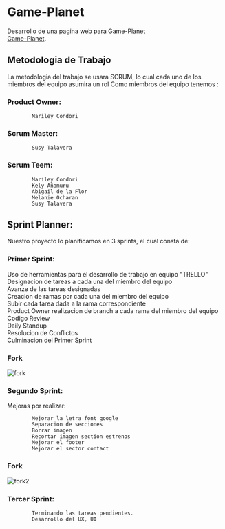 # Game-Planet
Desarrollo de una pagina web para Game-Planet  
[Game-Planet](https://Mariley20.github.io/game-planet "Game-Planet").
## Metodologia de Trabajo

La metodologia del trabajo se usara SCRUM, lo cual cada uno de los miembros del equipo asumira un rol
Como miembros del equipo tenemos :

 ### Product Owner: 
 			Mariley Condori

 ### Scrum Master: 	
 			Susy Talavera

 ### Scrum Teem: 	
 			Mariley Condori 
			Kely Añamuru
			Abigail de la Flor
			Melanie Ocharan
			Susy Talavera
## Sprint Planner:
Nuestro proyecto lo planificamos en 3 sprints, el cual consta de:

### Primer Sprint:

Uso de herramientas para el desarrollo de trabajo en equipo "TRELLO"  
Designacion de tareas a cada una del miembro del equipo  
Avanze de las tareas designadas  
Creacion de ramas por cada una del miembro del equipo  
Subir cada tarea dada a la rama correspondiente  
Product Owner realizacion de branch a cada rama del miembro del equipo  
Codigo Review   
Daily Standup  
Resolucion de Conflictos    
Culminacion del Primer Sprint  

### Fork
![fork](https://trello-attachments.s3.amazonaws.com/59aed6ca24d050e2ffc92e2f/59af6f5529721cd238a09c9d/cf6da6e83591e4dca3aef73233b3f88c/image.png "fork")

### Segundo Sprint:

Mejoras por realizar:

			Mejorar la letra font google  
			Separacion de secciones  
			Borrar imagen  
			Recortar imagen section estrenos  
			Mejorar el footer  
			Mejorar el sector contact 

			
### Fork
![fork2](https://trello-attachments.s3.amazonaws.com/59aed6ca24d050e2ffc92e2f/59b02a4e9fa44fcc15c33792/8d67fa2e1c9b20e1b8aaafd71179a613/image.png "fork2")

### Tercer Sprint:

			Terminando las tareas pendientes.  
			Desarrollo del UX, UI



			
			

	
